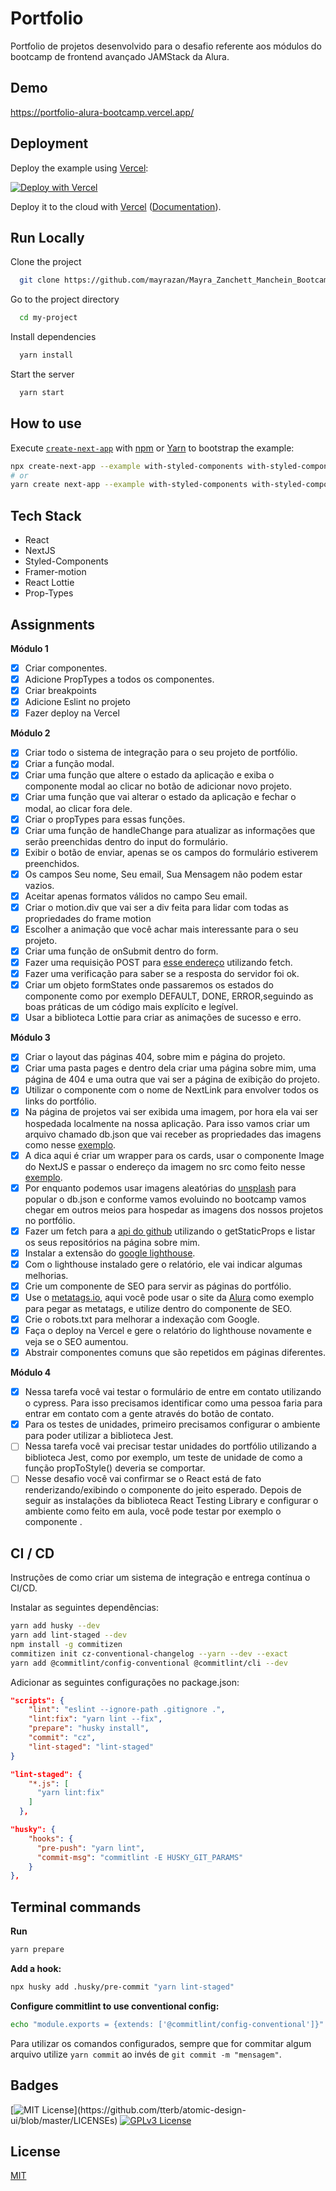 # Portfolio

Portfolio de projetos desenvolvido para o desafio referente aos módulos do bootcamp de frontend avançado JAMStack da Alura.

## Demo

https://portfolio-alura-bootcamp.vercel.app/

## Deployment

Deploy the example using [Vercel](https://vercel.com?utm_source=github&utm_medium=readme&utm_campaign=next-example):

[![Deploy with Vercel](https://vercel.com/button)](https://vercel.com/new/git/external?repository-url=https://github.com/vercel/next.js/tree/canary/examples/with-styled-components&project-name=with-styled-components&repository-name=with-styled-components)

Deploy it to the cloud with [Vercel](https://vercel.com/new?utm_source=github&utm_medium=readme&utm_campaign=next-example) ([Documentation](https://nextjs.org/docs/deployment)).

## Run Locally

Clone the project

```bash
  git clone https://github.com/mayrazan/Mayra_Zanchett_Manchein_BootcampFrontendAlura.git
```

Go to the project directory

```bash
  cd my-project
```

Install dependencies

```bash
  yarn install
```

Start the server

```bash
  yarn start
```

## How to use

Execute [`create-next-app`](https://github.com/vercel/next.js/tree/canary/packages/create-next-app) with [npm](https://docs.npmjs.com/cli/init) or [Yarn](https://yarnpkg.com/lang/en/docs/cli/create/) to bootstrap the example:

```bash
npx create-next-app --example with-styled-components with-styled-components-app
# or
yarn create next-app --example with-styled-components with-styled-components-app
```

## Tech Stack

- React
- NextJS
- Styled-Components
- Framer-motion
- React Lottie
- Prop-Types

## Assignments

**Módulo 1**

- [x] Criar componentes.
- [x] Adicione PropTypes a todos os componentes.
- [x] Criar breakpoints
- [x] Adicione Eslint no projeto
- [x] Fazer deploy na Vercel

**Módulo 2**

- [x] Criar todo o sistema de integração para o seu projeto de portfólio.
- [x] Criar a função modal.
- [x] Criar uma função que altere o estado da aplicação e exiba o componente modal ao clicar no botão de adicionar novo projeto.
- [x] Criar uma função que vai alterar o estado da aplicação e fechar o modal, ao clicar fora dele.
- [x] Criar o propTypes para essas funções.
- [x] Criar uma função de handleChange para atualizar as informações que serão preenchidas dentro do input do formulário.
- [x] Exibir o botão de enviar, apenas se os campos do formulário estiverem preenchidos.
- [x] Os campos Seu nome, Seu email, Sua Mensagem não podem estar vazios.
- [x] Aceitar apenas formatos válidos no campo Seu email.
- [X] Criar o motion.div que vai ser a div feita para lidar com todas as propriedades do frame motion
- [x] Escolher a animação que você achar mais interessante para o seu projeto.
- [x] Criar uma função de onSubmit dentro do form.
- [x] Fazer uma requisição POST para [esse endereço](https://contact-form-api-jamstack.herokuapp.com/message) utilizando fetch.
- [x] Fazer uma verificação para saber se a resposta do servidor foi ok.
- [x] Criar um objeto formStates onde passaremos os estados do componente como por exemplo DEFAULT, DONE, ERROR,seguindo as boas práticas de um código mais explícito e legível.
- [x] Usar a biblioteca Lottie para criar as animações de sucesso e erro.

**Módulo 3**

- [x] Criar o layout das páginas 404, sobre mim e página do projeto.
- [x] Criar uma pasta pages e dentro dela criar uma página sobre mim, uma página de 404 e uma outra que vai ser a página de exibição do projeto.
- [x] Utilizar o componente com o nome de NextLink para envolver todos os links do portfólio.
- [x] Na página de projetos vai ser exibida uma imagem, por hora ela vai ser hospedada localmente na nossa aplicação. Para isso vamos criar um arquivo chamado db.json que vai receber as propriedades das imagens como nesse [exemplo](https://github.com/JulianaAmoasei/teste-json-local/blob/main/db.json).
- [x] A dica aqui é criar um wrapper para os cards, usar o componente Image do NextJS e passar o endereço da imagem no src como feito nesse [exemplo](https://github.com/JulianaAmoasei/teste-json-local/blob/main/src/components/ProjectCard/index.js).
- [x] Por enquanto podemos usar imagens aleatórias do [unsplash](https://unsplash.com/) para popular o db.json e conforme vamos evoluindo no bootcamp vamos chegar em outros meios para hospedar as imagens dos nossos projetos no portfólio.
- [x] Fazer um fetch para a [api do github](https://docs.github.com/en/rest/reference/users) utilizando o getStaticProps e listar os seus repositórios na página sobre mim.
- [x] Instalar a extensão do [google lighthouse](https://chrome.google.com/webstore/detail/lighthouse/blipmdconlkpinefehnmjammfjpmpbjk?hl=pt).
- [x] Com o lighthouse instalado gere o relatório, ele vai indicar algumas melhorias.
- [x] Crie um componente de SEO para servir as páginas do portfólio.
- [x] Use o [metatags.io](https://metatags.io), aqui você pode usar o site da [Alura](www.alura.com.br) como exemplo para pegar as metatags, e utilize dentro do componente de SEO.
- [x] Crie o robots.txt para melhorar a indexação com Google.
- [x] Faça o deploy na Vercel e gere o relatório do lighthouse novamente e veja se o SEO aumentou.
- [x] Abstrair componentes comuns que são repetidos em páginas diferentes.

**Módulo 4**

- [x] Nessa tarefa você vai testar o formulário de entre em contato utilizando o cypress. Para isso precisamos identificar como uma pessoa faria para entrar em contato com a gente através do botão de contato.
- [x] Para os testes de unidades, primeiro precisamos configurar o ambiente para poder utilizar a biblioteca Jest.
- [ ] Nessa tarefa você vai precisar testar unidades do portfólio utilizando a biblioteca Jest, como por exemplo, um teste de unidade de como a função propToStyle() deveria se comportar.
- [ ] Nesse desafio você vai confirmar se o React está de fato renderizando/exibindo o componente do jeito esperado. Depois de seguir as instalações da biblioteca React Testing Library e configurar o ambiente como feito em aula, você pode testar por exemplo o componente <TextField />.

## CI / CD

Instruções de como criar um sistema de integração e entrega contínua o CI/CD.

Instalar as seguintes dependências:

```bash
yarn add husky --dev
yarn add lint-staged --dev
npm install -g commitizen
commitizen init cz-conventional-changelog --yarn --dev --exact
yarn add @commitlint/config-conventional @commitlint/cli --dev
```

Adicionar as seguintes configurações no package.json:

```json
"scripts": {
    "lint": "eslint --ignore-path .gitignore .",
    "lint:fix": "yarn lint --fix",
    "prepare": "husky install",
    "commit": "cz",
    "lint-staged": "lint-staged"
}

"lint-staged": {
    "*.js": [
      "yarn lint:fix"
    ]
  },

"husky": {
    "hooks": {
      "pre-push": "yarn lint",
      "commit-msg": "commitlint -E HUSKY_GIT_PARAMS"
    }
},
```

## Terminal commands

**Run**

```bash
yarn prepare
```

**Add a hook:**

```bash
npx husky add .husky/pre-commit "yarn lint-staged"
```

**Configure commitlint to use conventional config:**

```bash
echo "module.exports = {extends: ['@commitlint/config-conventional']}" > commitlint.config.js
```

Para utilizar os comandos configurados, sempre que for commitar algum arquivo utilize `yarn commit` ao invés de `git commit -m "mensagem"`.

## Badges

[![MIT License](https://img.shields.io/apm/l/atomic-design-ui.svg?)](https://github.com/tterb/atomic-design-ui/blob/master/LICENSEs)
[![GPLv3 License](https://img.shields.io/badge/License-GPL%20v3-yellow.svg)](https://opensource.org/licenses/)

## License

[MIT](https://choosealicense.com/licenses/mit/)
